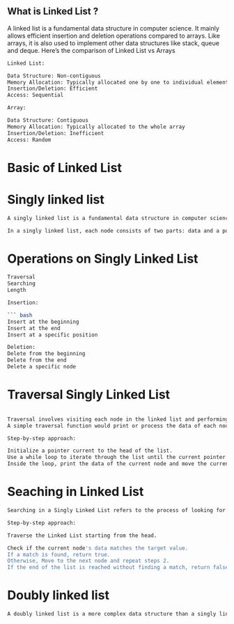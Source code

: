 ## What is Linked List ?

A linked list is a fundamental data structure in computer science. It mainly allows efficient insertion and deletion operations compared to arrays. Like arrays, it is also used to implement other data structures like stack, queue and deque. Here’s the comparison of Linked List vs Arrays
``` bash 
Linked List:

Data Structure: Non-contiguous
Memory Allocation: Typically allocated one by one to individual elements
Insertion/Deletion: Efficient
Access: Sequential

Array:

Data Structure: Contiguous
Memory Allocation: Typically allocated to the whole array
Insertion/Deletion: Inefficient
Access: Random
```
# Basic of Linked List 
 # Singly linked list
 ``` bash
 A singly linked list is a fundamental data structure in computer science and programming, it consists of nodes where each node contains a data field and a reference to the next node in the node. The last node points to null, indicating the end of the list. This linear structure supports efficient insertion and deletion operations, making it widely used in various applications. In this tutorial, we'll explore the node structure, understand the operations on singly linked lists (traversal, searching, length determination, insertion, and deletion), and provide detailed explanations and code examples to implement these operations effectively.

 ```

 ``` bash
 In a singly linked list, each node consists of two parts: data and a pointer to the next node. The data part stores the actual information, while the pointer (or reference) part stores the address of the next node in the sequence. This structure allows nodes to be dynamically linked together, forming a chain-like sequence.
 ```

#  Operations on Singly Linked List
``` bash 
Traversal
Searching
Length

Insertion:

``` bash
Insert at the beginning
Insert at the end
Insert at a specific position
```
``` bash
Deletion:
Delete from the beginning
Delete from the end
Delete a specific node
```


# Traversal Singly Linked List
```bash

Traversal involves visiting each node in the linked list and performing some operation on the data. 
A simple traversal function would print or process the data of each node.

Step-by-step approach:

Initialize a pointer current to the head of the list.
Use a while loop to iterate through the list until the current pointer reaches NULL.
Inside the loop, print the data of the current node and move the current pointer to the next node.


```

# Seaching in Linked List

```bash 
Searching in a Singly Linked List refers to the process of looking for a specific element or value within the elements of the linked list.

Step-by-step approach:

Traverse the Linked List starting from the head.

Check if the current node's data matches the target value.
If a match is found, return true.
Otherwise, Move to the next node and repeat steps 2.
If the end of the list is reached without finding a match, return false.

```
# Doubly linked list

```bash
A doubly linked list is a more complex data structure than a singly linked list, but it offers several advantages. The main advantage of a doubly linked list is that it allows for efficient traversal of the list in both directions. This is because each node in the list contains a pointer to the previous node and a pointer to the next node. This allows for quick and easy insertion and deletion of nodes from the list, as well as efficient traversal of the list in both directions.

```
